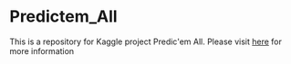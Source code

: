 # Predictem_All
This is a repository for Kaggle project Predic'em All. Please visit [here](https://www.kaggle.com/datasets/semioniy/predictemall) for more information
